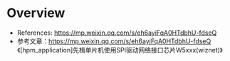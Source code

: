 # Overview

- References: https://mp.weixin.qq.com/s/eh6ayiFqA0HTdbhU-fdseQ
- 参考文章：https://mp.weixin.qq.com/s/eh6ayiFqA0HTdbhU-fdseQ  《[hpm_application]先楫单片机使用SPI驱动网络接口芯片W5xxx(wiznet)》

